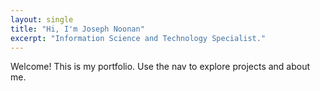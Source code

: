 ```yaml
---
layout: single
title: "Hi, I'm Joseph Noonan" 
excerpt: "Information Science and Technology Specialist."
---
```


Welcome! This is my portfolio. Use the nav to explore projects and about me. 
